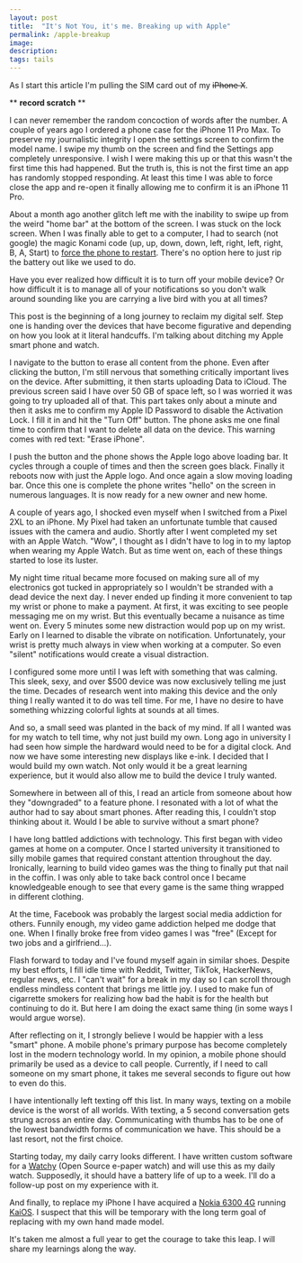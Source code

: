 ```yaml
---
layout: post
title:  "It's Not You, it's me. Breaking up with Apple"
permalink: /apple-breakup
image: 
description: 
tags: tails
---
```


As I start this article I'm pulling the SIM card out of my ~~iPhone X~~.

** **record scratch** **

I can never remember the random concoction of words after the number.  A couple of years ago I ordered a phone case for the iPhone 11 Pro Max. To preserve my journalistic integrity I open the settings screen to confirm the model name.  I swipe my thumb on the screen and find the Settings app completely unresponsive.  I wish I were making this up or that this wasn't the first time this had happened.  But the truth is, this is not the first time an app has randomly stopped responding.  At least this time I was able to force close the app and re-open it finally allowing me to confirm it is an iPhone 11 Pro. 

About a month ago another glitch left me with the inability to swipe up from the weird "home bar" at the bottom of the screen. I was stuck on the lock screen.  When I was finally able to get to a computer, I had to search (not google) the magic Konami code (up, up, down, down, left, right, left, right, B, A, Start) to [force the phone to restart](https://support.apple.com/en-ca/guide/iphone/iph8903c3ee6/ios). There's no option here to just rip the battery out like we used to do.  

Have you ever realized how difficult it is to turn off your mobile device? Or how difficult it is to manage all of your notifications so you don't walk around sounding like you are carrying a live bird with you at all times?

This post is the beginning of a long journey to reclaim my digital self.  Step one is handing over the devices that have become figurative and depending on how you look at it literal handcuffs.  I'm talking about ditching my Apple smart phone and watch.

I navigate to the button to erase all content from the phone.  Even after clicking the button, I'm still nervous that something critically important lives on the device.  After submitting, it then starts uploading Data to iCloud.  The previous screen said I have over 50 GB of space left, so I was worried it was going to try uploaded all of that.  This part takes only about a minute and then it asks me to confirm my Apple ID Password to disable the Activation Lock.  I fill it in and hit the "Turn Off" button.  The phone asks me one final time to confirm that I want to delete all data on the device.  This warning comes with red text: "Erase iPhone".  

I push the button and the phone shows the Apple logo above loading bar.  It cycles through a couple of times and then the screen goes black.  Finally it reboots now with just the Apple logo. And once again a slow moving loading bar.  Once this one is complete the phone writes "hello" on the screen in numerous languages.  It is now ready for a new owner and new home.

A couple of years ago, I shocked even myself when I switched from a Pixel 2XL to an iPhone. My Pixel had taken an unfortunate tumble that caused issues with the camera and audio.  Shortly after I went completed my set with an Apple Watch.  "Wow", I thought as I didn't have to log in to my laptop when wearing my Apple Watch.  But as time went on, each of these things started to lose its luster.  

My night time ritual became more focused on making sure all of my electronics got tucked in appropriately so I wouldn't be stranded with a dead device the next day.  I never ended up finding it more convenient to tap my wrist or phone to make a payment. At first, it was exciting to see people messaging me on my wrist.  But this eventually became a nuisance as time went on.  Every 5 minutes some new distraction would pop up on my wrist.  Early on I learned to disable the vibrate on notification.  Unfortunately, your wrist is pretty much always in view when working at a computer.  So even "silent" notifications would create a visual distraction.

I configured some more until I was left with something that was calming.  This sleek, sexy, and over $500 device was now exclusively telling me just the time. Decades of research went into making this device and the only thing I really wanted it to do was tell time.  For me, I have no desire to have something whizzing colorful lights at sounds at all times.  

And so, a small seed was planted in the back of my mind. If all I wanted was for my watch to tell time, why not just build my own.  Long ago in university I had seen how simple the hardward would need to be for a digital clock.  And now we have some interesting new displays like e-ink.  I decided that I would build my own watch.  Not only would it be a great learning experience, but it would also allow me to build the device I truly wanted.

Somewhere in between all of this, I read an article from someone about how they "downgraded" to a feature phone. I resonated with a lot of what the author had to say about smart phones.  After reading this, I couldn't stop thinking about it. Would I be able to survive without a smart phone?

I have long battled addictions with technology. This first began with video games at home on a computer.  Once I started university it transitioned to silly mobile games that required constant attention throughout the day. Ironically, learning to build video games was the thing to finally put that nail in the coffin.  I was only able to take back control once I became knowledgeable enough to see that every game is the same thing wrapped in different clothing.

At the time, Facebook was probably the largest social media addiction for others.  Funnily enough, my video game addiction helped me dodge that one.  When I finally broke free from video games I was "free" (Except for two jobs and a girlfriend...). 

Flash forward to today and I've found myself again in similar shoes. Despite my best efforts, I fill idle time with Reddit, Twitter, TikTok, HackerNews, regular news, etc.  I "can't wait" for a break in my day so I can scroll through endless mindless content that brings me little joy.  I used to make fun of cigarrette smokers for realizing how bad the habit is for the health but continuing to do it.  But here I am doing the exact same thing (in some ways I would argue worse).

After reflecting on it, I strongly believe I would be happier with a less "smart" phone. A mobile phone's primary purpose has become completely lost in the modern technology world. In my opinion, a mobile phone should primarily be used as a device to call people.  Currently, if I need to call someone on my smart phone, it takes me several seconds to figure out how to even do this.  

I have intentionally left texting off this list. In many ways, texting on a mobile device is the worst of all worlds.  With texting, a 5 second conversation gets strung across an entire day. Communicating with thumbs has to be one of the lowest bandwidth forms of communication we have.  This should be a last resort, not the first choice. 

Starting today, my daily carry looks different.  I have written custom software for a [Watchy](https://watchy.sqfmi.com/) (Open Source e-paper watch) and will use this as my daily watch.  Supposedly, it should have a battery life of up to a week.  I'll do a follow-up post on my experience with it.

And finally, to replace my iPhone I have acquired a [Nokia 6300 4G](https://www.nokia.com/phones/en_us/nokia-6300-4g?sku=16LIOB11A03) running [KaiOS](https://www.kaiostech.com/). I suspect that this will be temporary with the long term goal of replacing with my own hand made model.

It's taken me almost a full year to get the courage to take this leap.  I will share my learnings along the way.